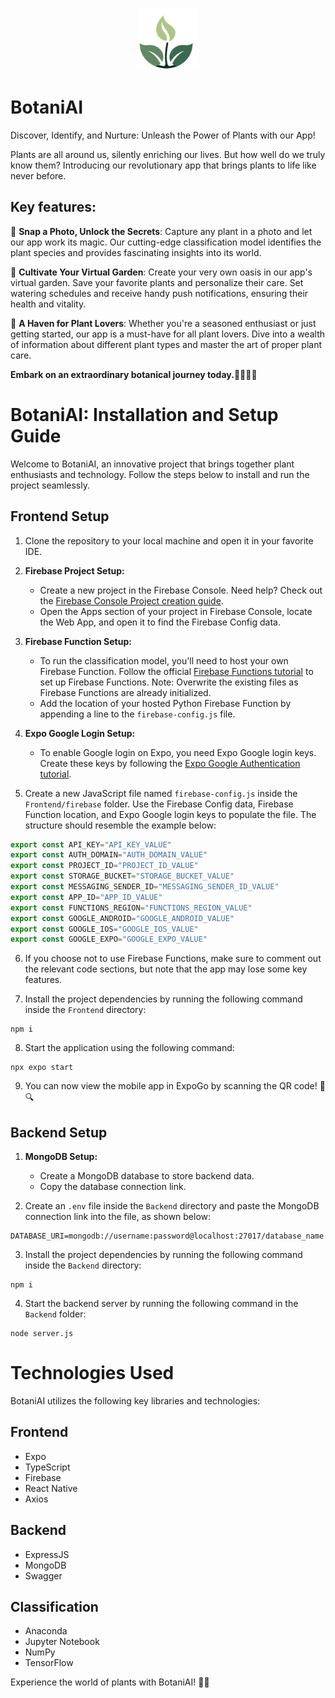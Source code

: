 <p align="center">
    <img src="Documentation/Images/logo.png" width="100" height="100" />
</p>

# BotaniAI

Discover, Identify, and Nurture: Unleash the Power of Plants with our App!

Plants are all around us, silently enriching our lives. But how well do we truly know them? Introducing our
revolutionary app that brings plants to life like never before.

## Key features:
🌿 **Snap a Photo, Unlock the Secrets**: Capture any plant in a photo and let our app work its magic. Our cutting-edge
classification model identifies the plant species and provides fascinating insights into its world.

🌱 **Cultivate Your Virtual Garden**: Create your very own oasis in our app's virtual garden. Save your favorite plants and
personalize their care. Set watering schedules and receive handy push notifications, ensuring their health and vitality.

🌸 **A Haven for Plant Lovers**: Whether you're a seasoned enthusiast or just getting started, our app is a must-have for all
plant lovers. Dive into a wealth of information about different plant types and master the art of proper plant care.

**Embark on an extraordinary botanical journey today.🌿🌱🚀✨**

# BotaniAI: Installation and Setup Guide

Welcome to BotaniAI, an innovative project that brings together plant enthusiasts and technology. Follow the steps below to install and run the project seamlessly.

## Frontend Setup

1. Clone the repository to your local machine and open it in your favorite IDE.

2. **Firebase Project Setup:**
    - Create a new project in the Firebase Console. Need help? Check out the [Firebase Console Project creation guide](https://firebase.google.com/docs/web/setup).
    - Open the Apps section of your project in Firebase Console, locate the Web App, and open it to find the Firebase Config data.

3. **Firebase Function Setup:**
    - To run the classification model, you'll need to host your own Firebase Function. Follow the official [Firebase Functions tutorial](https://firebase.google.com/docs/functions/get-started?gen=2nd) to set up Firebase Functions. Note: Overwrite the existing files as Firebase Functions are already initialized.
    - Add the location of your hosted Python Firebase Function by appending a line to the `firebase-config.js` file.

4. **Expo Google Login Setup:**
    - To enable Google login on Expo, you need Expo Google login keys. Create these keys by following the [Expo Google Authentication tutorial](https://docs.expo.dev/guides/google-authentication/).

5. Create a new JavaScript file named `firebase-config.js` inside the `Frontend/firebase` folder. Use the Firebase Config data, Firebase Function location, and Expo Google login keys to populate the file. The structure should resemble the example below:
```js
export const API_KEY="API_KEY_VALUE"
export const AUTH_DOMAIN="AUTH_DOMAIN_VALUE"
export const PROJECT_ID="PROJECT_ID_VALUE"
export const STORAGE_BUCKET="STORAGE_BUCKET_VALUE"
export const MESSAGING_SENDER_ID="MESSAGING_SENDER_ID_VALUE"
export const APP_ID="APP_ID_VALUE"
export const FUNCTIONS_REGION="FUNCTIONS_REGION_VALUE"
export const GOOGLE_ANDROID="GOOGLE_ANDROID_VALUE"
export const GOOGLE_IOS="GOOGLE_IOS_VALUE"
export const GOOGLE_EXPO="GOOGLE_EXPO_VALUE"
```

6. If you choose not to use Firebase Functions, make sure to comment out the relevant code sections, but note that the app may lose some key features.

7. Install the project dependencies by running the following command inside the `Frontend` directory:
```
npm i
```

8. Start the application using the following command:
```
npx expo start
```

9. You can now view the mobile app in ExpoGo by scanning the QR code! 📱🔍

## Backend Setup

1. **MongoDB Setup:**
    - Create a MongoDB database to store backend data.
    - Copy the database connection link.

2. Create an `.env` file inside the `Backend` directory and paste the MongoDB connection link into the file, as shown below:
```
DATABASE_URI=mongodb://username:password@localhost:27017/database_name
```

3. Install the project dependencies by running the following command inside the `Backend` directory:
```
npm i
```

4. Start the backend server by running the following command in the `Backend` folder:
```
node server.js
```

# Technologies Used

BotaniAI utilizes the following key libraries and technologies:

## Frontend
- Expo
- TypeScript
- Firebase
- React Native
- Axios

## Backend
- ExpressJS
- MongoDB
- Swagger

## Classification
- Anaconda
- Jupyter Notebook
- NumPy
- TensorFlow

Experience the world of plants with BotaniAI! 🌿✨